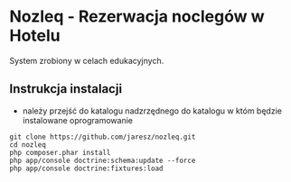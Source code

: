 Nozleq - Rezerwacja noclegów w Hotelu
========================

System zrobiony w celach edukacyjnych.

Instrukcja instalacji
--------------
* należy przejść do katalogu nadzrzędnego do katalogu w któm będzie instalowane oprogramowanie

```
git clone https://github.com/jaresz/nozleq.git
cd nozleq
php composer.phar install
php app/console doctrine:schema:update --force
php app/console doctrine:fixtures:load
```


